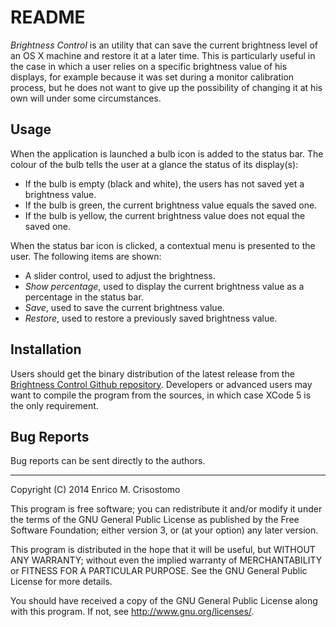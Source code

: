 README
======

_Brightness Control_ is an utility that can save the current brightness level of
an OS X machine and restore it at a later time.  This is particularly useful in
the case in which a user relies on a specific brightness value of his displays,
for example because it was set during a monitor calibration process, but he
does not want to give up the possibility of changing it at his own will under
some circumstances.

Usage
-----

When the application is launched a bulb icon is added to the status bar.  The
colour of the bulb tells the user at a glance the status of its display(s):

  * If the bulb is empty (black and white), the users has not saved yet a
    brightness value.
  * If the bulb is green, the current brightness value equals the saved one.
  * If the bulb is yellow, the current brightness value does not equal the
    saved one.

When the status bar icon is clicked, a contextual menu is presented to the
user.  The following items are shown:

  * A slider control, used to adjust the brightness.
  * _Show percentage_, used to display the current brightness value as a
    percentage in the status bar.
  * _Save_, used to save the current brightness value.
  * _Restore_, used to restore a previously saved brightness value.

Installation
------------

Users should get the binary distribution of the latest release from the
[Brightness Control Github repository][repo].  Developers or advanced users may
want to compile the program from the sources, in which case XCode 5 is the
only requirement.

[repo]: https://github.com/emcrisostomo/brightness-setter

Bug Reports
-----------

Bug reports can be sent directly to the authors.

-----

Copyright (C) 2014 Enrico M. Crisostomo

This program is free software; you can redistribute it and/or modify
it under the terms of the GNU General Public License as published by
the Free Software Foundation; either version 3, or (at your option)
any later version.

This program is distributed in the hope that it will be useful,
but WITHOUT ANY WARRANTY; without even the implied warranty of
MERCHANTABILITY or FITNESS FOR A PARTICULAR PURPOSE.  See the
GNU General Public License for more details.

You should have received a copy of the GNU General Public License
along with this program.  If not, see <http://www.gnu.org/licenses/>.
